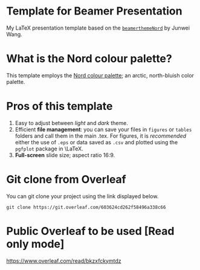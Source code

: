 # Template for Beamer Presentation
My LaTeX presentation template based on the [`beamerthemeNord`](https://github.com/junwei-wang/beamerthemeNord) by Junwei Wang.

# What is the Nord colour palette?
This template employs the [Nord colour palette](https://www.nordtheme.com/); an arctic, north-bluish color palette.

# Pros of this template
1. Easy to adjust between *light* and *dark* theme.
2. Efficient **file management**: you can save your files in `figures` or `tables` folders and call them in the main .tex. For figures, it is *recommended* either the use of `.eps` or data saved as `.csv` and plotted using the `pgfplot` package in \LaTeX.
3. **Full-screen** slide size; aspect ratio 16:9. 

# Git clone from Overleaf
You can git clone your project using the link displayed below.

`git clone https://git.overleaf.com/603624cd262f58496a338c66`

# Public Overleaf to be used [Read only mode]
<i class="ai ai-overleaf ai-3x"></i> https://www.overleaf.com/read/bkzxfckymtdz
